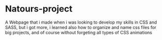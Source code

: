 # Natours-project
A Webpage that i made when i was looking to develop my skills in CSS and SASS, but i got more, i learned also how to organize and name css files for big projects, and of course without forgeting all types of CSS animations 

